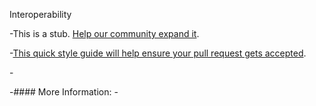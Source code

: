 Interoperability

-This is a stub. <a href='https://github.com/freecodecamp/guides/tree/master/src/pages/working-in-tech/health-it/interoperability/index.md' 
target='_blank' rel='nofollow'>Help our community expand it</a>.

-<a href='https://github.com/freecodecamp/guides/blob/master/README.md' target='_blank' rel='nofollow'>This quick style guide will help ensure your pull request gets accepted</a>.

-<!-- The article goes here, in GitHub-flavored Markdown. Feel free to add YouTube videos, images, and CodePen/JSBin embeds  -->

-#### More Information:
-<!-- Please add any articles you think might be helpful to read before writing the article -->

